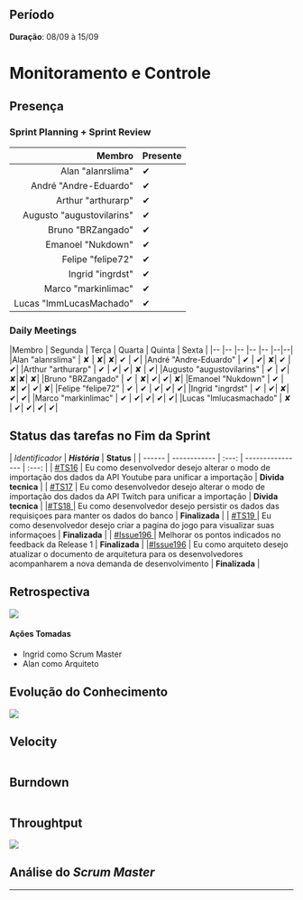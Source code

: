 ## Período

**Duração**: 08/09 à 15/09


# Monitoramento e Controle


## Presença
### Sprint Planning + Sprint Review

|Membro | Presente |
|---:|:---|
|Alan "alanrslima" | &#10004; |
|André "Andre-Eduardo" | &#10004; |
|Arthur "arthurarp" | &#10004; |
|Augusto "augustovilarins" | &#10004; |
|Bruno "BRZangado" | &#10004;|
|Emanoel "Nukdown" | &#10004; |
|Felipe "felipe72" | &#10004; |
|Ingrid "ingrdst" | &#10004; |
|Marco "markinlimac" | &#10004; |
|Lucas "lmmLucasMachado" | &#10004;|

### Daily Meetings


|Membro | Segunda | Terça | Quarta | Quinta | Sexta |
|-- |-- |-- |-- |-- |--|--|
|Alan "alanrslima" | &#x2718; | &#x2718;| &#x2718;| &#10004; | &#10004;|
|André "Andre-Eduardo" | &#10004; | &#10004;| &#x2718;| &#10004; | &#10004;|
|Arthur "arthurarp" | &#10004; | &#10004;| &#10004;| &#x2718; | &#10004;|
|Augusto "augustovilarins" | &#10004; | &#10004;| &#x2718;|&#x2718;| &#x2718;|
|Bruno "BRZangado" | &#10004; | &#x2718;| &#10004;| &#10004;| &#x2718;|
|Emanoel "Nukdown" | &#10004; | &#x2718;| &#10004;| &#10004;| &#x2718;|
|Felipe "felipe72" | &#10004; | &#10004; | &#10004;| &#10004;| &#10004;|
|Ingrid "ingrdst" | &#10004; | &#10004;| &#x2718;| &#10004;| &#10004;|
|Marco "markinlimac" | &#10004; | &#10004;| &#10004;| &#10004;| &#10004;|
|Lucas "lmlucasmachado" | &#x2718; | &#10004;| &#10004;| &#10004;| &#10004;|



## Status das tarefas no Fim da Sprint


| *Identificador* | ***História*** | **Status** |
| ------ | ------------ |     :---:     |  ---------------- | :---:  |
| [#TS16](https://github.com/fga-eps-mds/2018.2-GamesBI/issues/191) | Eu como desenvolvedor desejo alterar o modo de importação dos dados da API Youtube para unificar a importação  | **Divida tecnica**  |
| [#TS17](https://github.com/fga-eps-mds/2018.2-GamesBI/issues/192) | Eu como desenvolvedor desejo alterar o modo de importação dos dados da API Twitch para unificar a importação | **Divida tecnica**  |
|[#TS18 ](https://github.com/fga-eps-mds/2018.2-GamesBI/issues/194) | Eu como desenvolvedor desejo persistir os dados das requisiçoes para manter os dados do banco | **Finalizada**  |
| [#TS19 ](https://github.com/fga-eps-mds/2018.2-GamesBI/issues/195) | Eu como desenvolvedor desejo criar a pagina do jogo para visualizar suas informaçoes | **Finalizada**  |
| [#Issue196 ](https://github.com/fga-eps-mds/2018.2-GamesBI/issues/196) | Melhorar os pontos indicados no feedback da Release 1 | **Finalizada**  |
|[#Issue196](https://github.com/fga-eps-mds/2018.2-GamesBI/issues/196) | Eu como arquiteto desejo atualizar o documento de arquitetura para os desenvolvedores acompanharem a nova demanda de desenvolvimento |  **Finalizada**  |




## Retrospectiva

<img src="https://i.imgur.com/6HbC7Dh.png">

#### Ações Tomadas

- Ingrid como Scrum Master
- Alan como Arquiteto

## Evolução do Conhecimento

<img src="https://i.imgur.com/mpgwFDv.png">


## Velocity

<img src="">

## Burndown
<img src="">

## Throughtput

<img src="https://i.imgur.com/zu6EtIB.png">

## Análise do <i>Scrum Master</i>    



***
